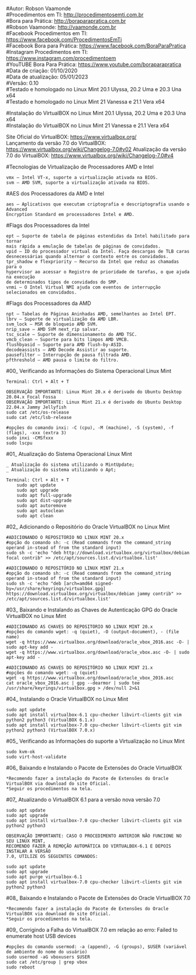 #Autor: Robson Vaamonde<br>
#Procedimentos em TI: http://procedimentosemti.com.br<br>
#Bora para Prática: http://boraparapratica.com.br<br>
#Robson Vaamonde: http://vaamonde.com.br<br>
#Facebook Procedimentos em TI: https://www.facebook.com/ProcedimentosEmTi<br>
#Facebook Bora para Prática: https://www.facebook.com/BoraParaPratica<br>
#Instagram Procedimentos em TI: https://www.instagram.com/procedimentoem<br>
#YouTUBE Bora Para Prática: https://www.youtube.com/boraparapratica<br>
#Data de criação: 01/10/2020<br>
#Data de atualização: 05/01/2023<br>
#Versão: 0.10<br>
#Testado e homologado no Linux Mint 20.1 Ulyssa, 20.2 Uma e 20.3 Una x64<br>
#Testado e homologado no Linux Mint 21 Vanessa e 21.1 Vera x64

#Instalação do VirtualBOX no Linux Mint 20.1 Ulyssa, 20.2 Uma e 20.3 Una x64<br>
#Instalação do VirtualBOX no Linux Mint 21 Vanessa e 21.1 Vera x64

Site Oficial do VirtualBOX: https://www.virtualbox.org/<br>
Lançamento da versão 7.0 do VirtualBOX: https://www.virtualbox.org/wiki/Changelog-7.0#v02
Atualização da versão 7.0 do VirtualBOX: https://www.virtualbox.org/wiki/Changelog-7.0#v4

#Tecnologias de Virtualização de Processadores AMD e Intel<br>

	vmx – Intel VT-x, suporte a virtualização ativada na BIOS.
	svm – AMD SVM, suporte a virtualização ativada na BIOS.

#AES dos Processadores da AMD e Intel<br>

	aes – Aplicativos que executam criptografia e descriptografia usando o Advanced
	Encryption Standard em processadores Intel e AMD.

#Flags dos Processadores da Intel<br>

	ept – Suporte de tabela de páginas estendidas da Intel habilitado para tornar
	mais rápida a emulação de tabelas de páginas de convidados.
	vpid – ID do processador virtual da Intel. Faça descargas de TLB caras
	desnecessárias quando alternar o contexto entre os convidados.
	tpr_shadow e flexpriority – Recurso da Intel que reduz as chamadas para o
	hypervisor ao acessar o Registro de prioridade de tarefas, o que ajuda na execução
	de determinados tipos de convidados do SMP.
	vnmi – O Intel Virtual NMI ajuda com eventos de interrupção selecionados em convidados.

#Flags dos Processadores da AMD<br>

	npt – Tabelas de Páginas Aninhadas AMD, semelhantes ao Intel EPT.
	lbrv – Suporte de virtualização da AMD LBR.
	svm_lock – MSR de bloqueio AMD SVM.
	nrip_save – AMD SVM next_rip salvar.
	tsc_scale – Suporte de dimensionamento do AMD TSC.
	vmcb_clean – Suporte para bits limpos AMD VMCB.
	flushbyasid – Suporte para AMD flush-by-ASID.
	decodeassists – AMD Decode Assistir ao suporte.
	pausefilter – Interrupção de pausa filtrada AMD.
	pfthreshold – AMD pausa o limite do filtro.

#00_ Verificando as Informações do Sistema Operacional Linux Mint<br>

	Terminal: Ctrl + Alt + T
	
	OBSERVAÇÃO IMPORTANTE: Linux Mint 20.x é derivado do Ubuntu Desktop 20.04.x Focal Fossa
	OBSERVAÇÃO IMPORTANTE: Linux Mint 21.x é derivado do Ubuntu Desktop 22.04.x Jammy Jellyfish
	sudo cat /etc/os-release
	sudo cat /etc/lsb-release
	
	#opções do comando inxi: -C (cpu), -M (machine), -S (system), -f (flags), -xxx (extra 3)
	sudo inxi -CMSfxxx
	sudo lscpu

#01_ Atualização do Sistema Operacional Linux Mint<br>

	_ Atualização do sistema utilizando o MintUpdate;
	_ Atualização do sistema utilizando o Apt;

	Terminal: Ctrl + Alt + T
		sudo apt update
		sudo apt upgrade
		sudo apt full-upgrade
		sudo apt dist-upgrade
		sudo apt autoremove
		sudo apt autoclean
		sudo apt clean

#02_ Adicionando o Repositório do Oracle VirtualBOX no Linux Mint<br>

	#ADICIONANDO O REPOSITÓRIO NO LINUX MINT 20.x
	#opção do comando sh: -c (Read commands from the command_string operand in‐stead of from the standard input)
	sudo sh -c 'echo "deb http://download.virtualbox.org/virtualbox/debian focal contrib" >> /etc/apt/sources.list.d/virtualbox.list'

	#ADICIONANDO O REPOSITÓRIO NO LINUX MINT 21.x
	#opção do comando sh: -c (Read commands from the command_string operand in‐stead of from the standard input)
	sudo sh -c 'echo "deb [arch=amd64 signed-by=/usr/share/keyrings/virtualbox.gpg] https://download.virtualbox.org/virtualbox/debian jammy contrib" >> /etc/apt/sources.list.d/virtualbox.list'

#03_ Baixando e Instalando as Chaves de Autenticação GPG do Oracle VirtualBOX no Linux Mint<br>

	#ADICIONANDO AS CHAVES DO REPOSITÓRIO NO LINUX MINT 20.x
	#opções do comando wget: -q (quiet), -O (output-document), - (file name)
	wget -q https://www.virtualbox.org/download/oracle_vbox_2016.asc -O- | sudo apt-key add -
	wget -q https://www.virtualbox.org/download/oracle_vbox.asc -O- | sudo apt-key add -

	#ADICIONANDO AS CHAVES DO REPOSITÓRIO NO LINUX MINT 21.x
	#opções do comando wget: -q (quiet)
	wget -q https://www.virtualbox.org/download/oracle_vbox_2016.asc
	cat oracle_vbox_2016.asc | gpg --dearmor | sudo tee /usr/share/keyrings/virtualbox.gpg > /dev/null 2>&1

#04_ Instalando o Oracle VirtualBOX no Linux Mint<br>

	sudo apt update
	sudo apt install virtualbox-6.1 cpu-checker libvirt-clients git vim python2 python3 (VirtualBOX 6.1.x)
	sudo apt install virtualbox-7.0 cpu-checker libvirt-clients git vim python2 python3 (VirtualBOX 7.0.x)

#05_ Verificando as Informações do suporte a Virtualização no Linux Mint<br>
	
	sudo kvm-ok
	sudo virt-host-validate

#06_ Baixando e Instalando o Pacote de Extensões do Oracle VirtualBOX<br>

	*Recomendo fazer a instalação do Pacote de Extensões do Oracle VirtualBOX via download do site Oficial.
	*Seguir os procedimentos na tela.

#07_ Atualizando o VirtualBOX 6.1 para a versão nova versão 7.0<br>

	sudo apt update
	sudo apt upgrade
	sudo apt install virtualbox-7.0 cpu-checker libvirt-clients git vim python2 python3

	OBSERVAÇÃO IMPORTANTE: CASO O PROCEDIMENTO ANTERIOR NÃO FUNCIONE NO SEU LINUX MINT, 
	RECOMENDO FAZER A REMOÇÃO AUTOMÁTICA DO VIRTUALBOX-6.1 E DEPOIS INSTALAR A VERSÃO 
	7.0, UTILIZE OS SEGUINTES COMANDOS:
	
	sudo apt update
	sudo apt upgrade
	sudo apt purge virtualbox-6.1
	sudo apt install virtualbox-7.0 cpu-checker libvirt-clients git vim python2 python3

#08_ Baixando e Instalando o Pacote de Extensões do Oracle VirtualBOX 7.0<br>

	*Recomendo fazer a instalação do Pacote de Extensões do Oracle VirtualBOX via download do site Oficial.
	*Seguir os procedimentos na tela.

#09_ Corrigindo a Falha do VirtualBOX 7.0 em relação ao erro: Failed to enumerate host USB devices

	#opções do comando usermod: -a (append), -G (groups), $USER (variável de ambiente do nome do usuário)
	sudo usermod -aG vboxusers $USER
	sudo cat /etc/group | grep vbox
	sudo reboot